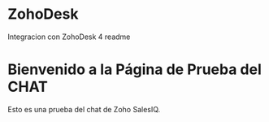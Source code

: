 # ZohoDesk
Integracion con ZohoDesk 4 readme 
<html lang="es">
<head>
    <meta charset="UTF-8">
    <title>Página de Prueba</title>
</head>
<body>
    <h1>Bienvenido a la Página de Prueba del CHAT </h1>
    <p>Esto es una prueba del chat de Zoho SalesIQ.</p>
    <!-- Aquí iría el código del widget de SalesIQ -->
       <script type="text/javascript" id="zsiqchat">var $zoho=$zoho || {};$zoho.salesiq = $zoho.salesiq || {widgetcode: "siqb25b943eaf1f92c7ed086df7176833fd70631f401d4249c45a91bf30aa6ab02f", values:{},ready:function(){}};var d=document;s=d.createElement("script");s.type="text/javascript";s.id="zsiqscript";s.defer=true;s.src="
https://salesiq.zohopublic.com/widget%22;t=d.getElementsByTagName(%22script
")[0];t.parentNode.insertBefore(s,t);</script>
</body>
</html>
